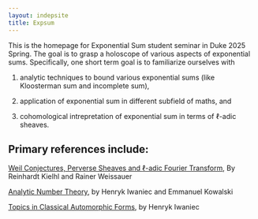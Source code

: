 ```yaml
---
layout: indepsite
title: Expsum
---
```




This is the homepage for Exponential Sum student seminar in Duke 2025 Spring. The goal is to grasp a holoscope of various aspects of exponential sums. Specifically, one short term goal is to  familiarize ourselves with

1. analytic techniques to bound various exponential sums (like Kloosterman sum and incomplete sum),

2. application of exponential sum in different subfield of maths, and

3. cohomological intrepretation of exponential sum in terms of $\ell$-adic sheaves.


## Primary references include:

[Weil Conjectures, Perverse Sheaves and $\ell$-adic Fourier Transform](https://link.springer.com/book/10.1007/978-3-662-04576-3), By Reinhardt Kielhl and Rainer Weissauer

[Analytic Number Theory](https://bookstore.ams.org/view?ProductCode=COLL/53), by Henryk Iwaniec and Emmanuel Kowalski

[Topics in Classical Automorphic Forms](https://bookstore.ams.org/gsm-17), by Henryk Iwaniec

